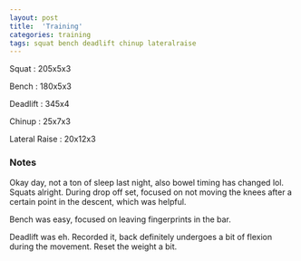 ```yaml
---
layout: post
title:  'Training'
categories: training
tags: squat bench deadlift chinup lateralraise
---
```


Squat       :   205x5x3

Bench       :   180x5x3

Deadlift    :   345x4

Chinup      :   25x7x3

Lateral Raise   :   20x12x3

### Notes

Okay day, not a ton of sleep last night, also bowel timing has changed lol. Squats
alright. During drop off set, focused on not moving the knees after a certain point in
the descent, which was helpful.

Bench was easy, focused on leaving fingerprints in the bar.

Deadlift was eh. Recorded it, back definitely undergoes a bit of flexion during the
movement. Reset the weight a bit.
